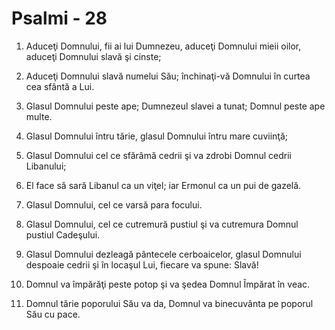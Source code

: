 # Psalmi - 28

1. Aduceţi Domnului, fii ai lui Dumnezeu, aduceţi Domnului mieii oilor, aduceţi Domnului slavă şi cinste; 

2. Aduceţi Domnului slavă numelui Său; închinaţi-vă Domnului în curtea cea sfântă a Lui. 

3. Glasul Domnului peste ape; Dumnezeul slavei a tunat; Domnul peste ape multe. 

4. Glasul Domnului întru tărie, glasul Domnului întru mare cuviinţă; 

5. Glasul Domnului cel ce sfărâmă cedrii şi va zdrobi Domnul cedrii Libanului; 

6. El face să sară Libanul ca un viţel; iar Ermonul ca un pui de gazelă. 

7. Glasul Domnului, cel ce varsă para focului. 

8. Glasul Domnului, cel ce cutremură pustiul şi va cutremura Domnul pustiul Cadeşului. 

9. Glasul Domnului dezleagă pântecele cerboaicelor, glasul Domnului despoaie cedrii şi în locaşul Lui, fiecare va spune: Slavă! 

10. Domnul va împărăţi peste potop şi va şedea Domnul Împărat în veac. 

11. Domnul tărie poporului Său va da, Domnul va binecuvânta pe poporul Său cu pace. 


